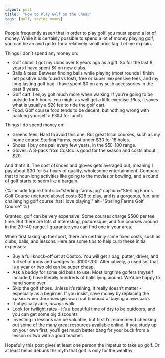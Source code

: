 ```yaml
---
layout: post
title:  "How to Play Golf on the Cheap"
tags: [golf, saving money]
---
```


People frequently assert that in order to play golf, you must spend a lot of money. While it is certainly possible to spend a lot of money playing golf, you can be an avid golfer for a relatively small price tag. Let me explain.

Things I don’t spend any money on:

- Golf clubs: I got my clubs over 8 years ago as a gift. So for the last 8 years I have spent $0 on new clubs.
- Balls & tees: Between finding balls while playing (most rounds I finish net positive balls found vs lost), free or super inexpensive tees, and my long lasting golf bag, I have spent $0 on any such accessories in the past 8 years.
- Golf cart: I enjoy golf much more when walking. If you’re going to be outside for 5 hours, you might as well get a little exercise. Plus, it saves what is usually a $20 fee to ride the golf cart.
- Food: Golf course food tends to be decent, but nothing wrong with packing yourself a PB&J for lunch.

Things I do spend money on:

- Greens fees: Hard to avoid this one. But great local courses, such as my home course Sterling Farms, cost under $30 for 18 holes.
- Shoes: I buy one pair every few years, in the $50-100 range.
- Gloves: A 3-pack from Costco is good for the season and costs about $20

And that’s it. The cost of shoes and gloves gets averaged out, meaning I pay about $30 for 5+ hours of quality, wholesome entertainment. Compare that to hour-long activities like going to the movies or bowling, and a round of golf starts to seem like a bargain.

{% include figure.html src="sterling-farms.jpg" caption="Sterling Farms Golf Course (pictured above) costs $28 to play, and is a gorgeous, fun, and challenging golf course that I love playing." alt="Sterling Farms Golf Course" %}

Granted, golf can be very expensive. Some courses charge $500 per tee time. But there are lots of interesting, picturesque, and fun courses around in the $20-$40 range. I guarantee you can find one in your area.

When first taking up the sport, there are certainly some fixed costs, such as clubs, balls, and lessons. Here are some tips to help curb these initial expenses:

- Buy a full knock-off set at Costco. You will get a bag, putter, driver, and full set of irons and wedges for $100-200. Alternatively, a used set that is a year or two old can be super cheap.
- Ask a buddy for some old balls to use. Most longtime golfers (myself included) have literally hundreds of balls lying around. We’d be happy to hand some over.
- Skip the golf shoes. Unless it’s raining, it really doesn’t matter - especially as a beginner. If you insist, save money by replacing the spikes when the shoes get worn out (instead of buying a new pair).
- If physically able, *always* walk
- Look for twilight rates - it’s a beautiful time of day to be outdoors, and you can get some big discounts
- Investing in lessons can be valuable, but first I’d recommend checking out some of the many great resources available online. If you study up on your own first, you’ll get much better bang for your buck from a lesson or two with a good teacher.

Hopefully this post gives at least one person the impetus to take up golf. Or at least helps debunk the myth that golf is only for the wealthy.